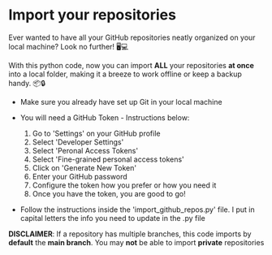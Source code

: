 # Import your repositories
Ever wanted to have all your GitHub repositories neatly organized on your local machine? Look no further! 🖥️💻

With this python code, now you can import **ALL** your repositories **at once** into a local folder, making it a breeze to work offline or keep a backup handy. 📦🔒

*   Make sure you already have set up Git in your local machine
*   You will need a GitHub Token - Instructions below:
      1. Go to 'Settings' on your GitHub profile
      2. Select 'Developer Settings'
      3. Select 'Peronal Access Tokens'
      4. Select 'Fine-grained personal access tokens'
      5. Click on 'Generate New Token'
      6. Enter your GitHub password
      7. Configure the token how you prefer or how you need it
      8. Once you have the token, you are good to go!

*   Follow the instructions inside the 'import_github_repos.py' file. I put in capital letters the info you need to update in the .py file

**DISCLAIMER**: If a repository has multiple branches, this code imports by **default** the **main branch**. You may **not** be able to import **private** repositories